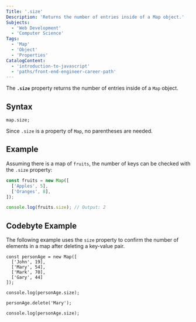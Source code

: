 ```yaml
---
Title: '.size'
Description: 'Returns the number of entries inside of a Map object.'
Subjects:
  - 'Web Development'
  - 'Computer Science'
Tags:
  - 'Map'
  - 'Object'
  - 'Properties'
CatalogContent:
  - 'introduction-to-javascript'
  - 'paths/front-end-engineer-career-path'
---
```


The **`.size`** property returns the number of entries inside of a `Map` object.

## Syntax

```pseudo
map.size;
```

Since `.size` is a property of `Map`, no parentheses are needed.

## Example

Assuming there is a map of `fruits`, the number of keys can be checked with the `.size` property:

```js
const fruits = new Map([
  ['Apples', 5],
  ['Oranges', 8],
]);

console.log(fruits.size); // Output: 2
```

## Codebyte Example

The following example uses the `size` property to confirm the number of elements in a map after deleting a key-value pair.

```codebyte/js
const personAge = new Map([
  ['John', 19],
  ['Mary', 54],
  ['Mark', 70],
  ['Gary', 44]
]);

console.log(personAge.size);

personAge.delete('Mary');

console.log(personAge.size);
```
